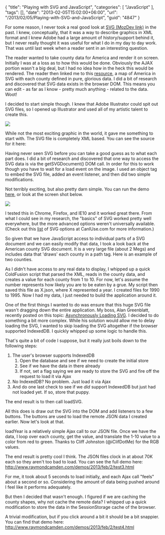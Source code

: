 {
	"title": "Playing with SVG and JavaScript",
	"categories": [
		"JavaScript"
	],
	"tags": [],
	"date": "2013-02-05T15:02:00+06:00",
	"url": "/2013/02/05/Playing-with-SVG-and-JavaScript",
	"guid": "4847"
}

For some reason, I never took a real good look at <a href="https://developer.mozilla.org/en-US/docs/SVG">SVG (MozDev link)</a> in the past. I knew, conceptually, that it was a way to describe graphics in XML format and I knew Adobe had a large amount of history/support behind it, but I never really thought it was useful for what I do in my day to day work. That was until last week when a reader sent in an interesting question.
<!--more-->
The reader wanted to take county data for America and render it on screen. Initially I was at a loss as to how this would be done. Obviously the AJAX portion wasn't a big deal, but I had no idea how in the heck this would be rendered. The reader then linked me to this <a href="http://commons.wikimedia.org/wiki/File:USA_Counties_with_FIPS_and_names.svg">resource</a>, a map of America in SVG with each county defined in pure, glorious data. I did a bit of research and discovered that SVG data exists in the browser DOM. This means you can edit - as far as I know - pretty much anything - related to the data. Woot!

I decided to start simple though. I knew that Adobe Illustrator could spit out SVG files, so I opened up Illustrator and used all of my artistic talent to create this.

<img src="http://static.raymondcamden.com/images/ScreenClip168.png" />

While not the most exciting graphic in the world, it gave me something to start with. The SVG file is completely XML based. You can see the source for it here:

<script src="https://gist.github.com/cfjedimaster/4717731.js"></script>

Having never seen SVG before you can take a good guess as to what each part does. I did a bit of research and discovered that one way to access the SVG data is via the getSVGDocument() DOM call. In order for this to work though you have to wait for a load event on the image. I used an object tag to embed the SVG file, added an event listener, and then did two simple modifications.

<script src="https://gist.github.com/cfjedimaster/4717750.js"></script>

Not terribly exciting, but also pretty darn simple. You can run the demo <a href="http://www.raymondcamden.com/demos/2013/feb/2/test1.html">here</a>, or look at  the screen shot below. 

<img src="http://static.raymondcamden.com/images/ScreenClip169.png" />

I tested this in Chrome, Firefox, and IE10 and it worked great there. From what I could see in my research, the "basics" of SVG worked pretty well everywhere, but the more advanced options weren't universally available. (Check out this <a href="http://caniuse.com/#search=svg">list</a> of SVG options at CanIUse.com for more information.)

So given that we have JavaScript access to individual parts of a SVG document and we can easily modify that data, I took a look back at the American county SVG document. It is a very large file (about 2 Megs) and includes data that 'draws' each county in a path tag. Here is an example of two counties.

<script src="https://gist.github.com/cfjedimaster/4717795.js"></script>

As I didn't have access to any real data to display, I whipped up a quick ColdFusion script that parsed the XML, reads in the county data, and creates a value for each county from 1 to 10. For now, let's assume the number represents how likely you are to be eaten by a grue. My script then saved this file as X.json, where X represented a year. I created files for 1990 to 1995. Now I had my data, I just needed to build the application around it.

One of the first things I wanted to do was ensure that this huge SVG file wasn't dragging down the entire application. My boss, Alan Greenblatt, recently posted on this topic: <a href="http://blattchat.com/2013/02/01/asynchronously-loading-svg/">Asynchronously Loading SVG</a>. I decided to do something a bit more complex. While his solution would allow me to delay loading the SVG, I wanted to skip loading the SVG altogether if the browser supported IndexedDB. I quickly whipped up some logic to handle this.

<script src="https://gist.github.com/cfjedimaster/4717865.js"></script>

That's quite a bit of code I suppose, but it really just boils down to the following steps:

<ol>
<li>The user's browser supports IndexedDB
<ol>
<li>Open the database and see if we need to create the initial store
<li>See if we have the data in there already
<li>If not, set a flag saying we are ready to store the SVG and fire off the request to load it via Ajax
</ol>
<li>No IndexedDB? No problem. Just load it via Ajax
<li>And do one last check to see if we <i>did</i> support IndexedDB but just had not loaded yet. If so, store that puppy.
</ol>

The end result is to then call loadSVG.

<script src="https://gist.github.com/cfjedimaster/4717892.js"></script>

All this does is draw out the SVG into the DOM and add listeners to a few buttons. The buttons are used to load the remote JSON data I created earlier. Now let's look at that. 

<script src="https://gist.github.com/cfjedimaster/4717905.js"></script>

loadYear is a relatively simple Ajax call to our JSON file. Once we have the data, I loop over each county, get the value, and translate the 1-10 value to a color from red to green. Thanks to Cliff Johnston (@iClifDotMe) for the RGB values. 

The end result is pretty cool I think. The JSON files clock in at about 70K each so they aren't too bad to load. You can see the full demo here: <a href="http://www.raymondcamden.com/demos/2013/feb/2/test3.html">http://www.raymondcamden.com/demos/2013/feb/2/test3.html</a>

For me, it took about 5 seconds to load initially, and each Ajax call "feels" about a second or so. Considering the amount of data being pushed around I feel like it performs adequately. 

But then I decided that wasn't enough. I figured if we are caching the county shapes, why not cache the remote data? I whipped up a quick modification to store the data in the SessionStorage cache of the browser.

<script src="https://gist.github.com/cfjedimaster/4717961.js"></script>

A trivial modification, but if you click around a bit it should be a bit snappier. You can find that demo here: <a href="http://www.raymondcamden.com/demos/2013/feb/2/test4.html">http://www.raymondcamden.com/demos/2013/feb/2/test4.html</a>